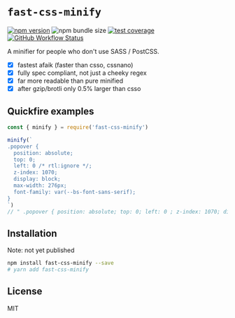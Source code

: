 # `fast-css-minify`

[![npm version](https://img.shields.io/npm/v/fast-css-minify.svg?style=flat-square)](https://www.npmjs.com/package/fast-css-minify)
![npm bundle size](https://img.shields.io/bundlephobia/minzip/fast-css-minify?style=flat-square)
[![test coverage](https://img.shields.io/badge/dynamic/json?style=flat-square&color=brightgreen&label=coverage&query=%24.total.branches.pct&suffix=%25&url=https%3A%2F%2Funpkg.com%2Ffast-css-minify%2Fcoverage%2Fcoverage-summary.json)](https://www.npmjs.com/package/fast-css-minify)
[![GitHub Workflow Status](https://img.shields.io/github/workflow/status/tbjgolden/fast-css-minify/Release?style=flat-square)](https://github.com/tbjgolden/fast-css-minify/actions?query=workflow%3ARelease)

A minifier for people who don't use SASS / PostCSS.

- [x] fastest afaik (faster than csso, cssnano)
- [x] fully spec compliant, not just a cheeky regex
- [x] far more readable than pure minified
- [x] after gzip/brotli only 0.5% larger than csso

## Quickfire examples

```js
const { minify } = require('fast-css-minify')

minify(`
.popover {
  position: absolute;
  top: 0;
  left: 0 /* rtl:ignore */;
  z-index: 1070;
  display: block;
  max-width: 276px;
  font-family: var(--bs-font-sans-serif);
}
`)
// " .popover { position: absolute; top: 0; left: 0 ; z-index: 1070; display: block; max-width: 276px; font-family: var(--bs-font-sans-serif); }\n "
```

## Installation

Note: not yet published

```sh
npm install fast-css-minify --save
# yarn add fast-css-minify
```

## License

MIT

<!-- Original starter readme: https://github.com/tbjgolden/create-typescript-react-library -->
